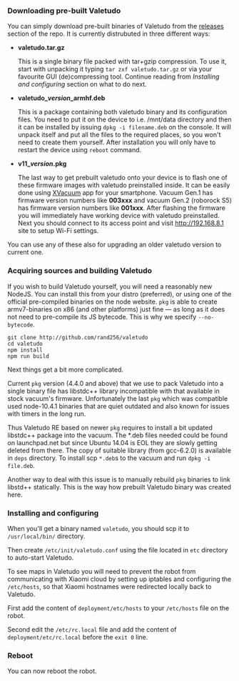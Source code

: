 ### Downloading pre-built Valetudo

You can simply download pre-built binaries of Valetudo from the
[releases](https://github.com/rand256/valetudo/releases) section of the repo.
It is currently distrubuted in three different ways:

* **valetudo.tar.gz**

   This is a single binary file packed with tar+gzip compression. To use it,
   start with unpacking it typing `tar zxf valetudo.tar.gz` or via your favourite
   GUI (de)compressing tool. Continue reading from *Installing and configuring*
   section on what to do next.

* **valetudo_**_**version**_**_armhf.deb**

   This is a package containing both valetudo binary and its configuration files. 
   You need to put it on the device to i.e. /mnt/data directory and then it can be
   installed by issuing `dpkg -i filename.deb` on the console. 
   It will unpack itself and put all the files to the required places, so you won't
   need to create them yourself. After installation you will only have to restart
   the device using `reboot` command.

* **v11_**_**version**_**.pkg**

   The last way to get prebuilt valetudo onto your device is to flash one of these firmware
   images with valetudo preinstalled inside. It can be easily done using
   [XVacuum](https://forum.xda-developers.com/android/apps-games/app-xvacuum-firmware-xiaomi-vacuum-t3896526)
   app for your smartphone. Vacuum Gen.1 has firmware version numbers like **003xxx** and vacuum Gen.2
   (roborock S5) has firmware version numbers like **001xxx**. After flashing the firmware you will
   immediately have working device with valetudo preinstalled. Next you should connect
   to its access point and visit http://192.168.8.1 site to setup Wi-Fi settings.

You can use any of these also for upgrading an older valetudo version to current one.

### Acquiring sources and building Valetudo

If you wish to build Valetudo yourself, you will need a reasonably new NodeJS.
You can install this from your distro (preferred), or using one of the official
pre-compiled binaries on the node website. `pkg` is able to create armv7-binaries
on x86 (and other platforms) just fine — as long as it does not need to pre-compile
its JS bytecode. This is why we specify `--no-bytecode`.
```
git clone http://github.com/rand256/valetudo
cd valetudo
npm install
npm run build
```

Next things get a bit more complicated.

Current `pkg` version (4.4.0 and above) that we use to pack Valetudo into a single
binary file has libstdc++ library incompatible with that available in stock vacuum's
firmware. Unfortunately the last `pkg` which was compatible used node-10.4.1 binaries
that are quiet outdated and also known for issues with timers in the long run.

Thus Valetudo RE based on newer `pkg` requires to install a bit updated libstdc++ package
into the vacuum. The *.deb files needed could be found on launchpad.net
but since Ubuntu 14.04 is EOL they are slowly getting deleted from there.
The copy of suitable library (from gcc-6.2.0) is available in `deps` directory.
To install scp `*.deb`s to the vacuum and run `dpkg -i file.deb`.

Another way to deal with this issue is to manually rebuild `pkg` binaries to link
libstd++ statically. This is the way how prebuilt Valetudo binary was created here.

### Installing and configuring

When you'll get a binary named `valetudo`, you should scp it to `/usr/local/bin/` directory.

Then create `/etc/init/valetudo.conf` using the file located in `etc` directory to auto-start Valetudo.

To see maps in Valetudo you will need to prevent the robot from communicating with
Xiaomi cloud by setting up iptables and configuring the `/etc/hosts`, so that
Xiaomi hostnames were redirected locally back to Valetudo.

First add the content of `deployment/etc/hosts` to your `/etc/hosts`
file on the robot.

Second edit the `/etc/rc.local` file and add the content of
`deployment/etc/rc.local` before the `exit 0` line.

### Reboot

You can now reboot the robot.

